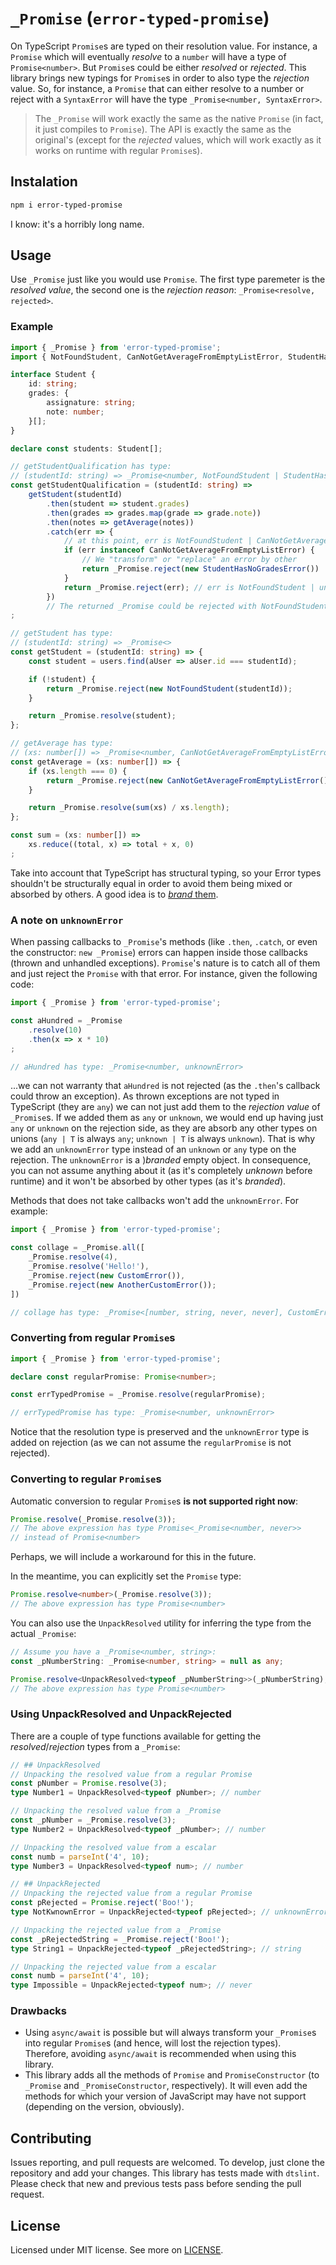 # `_Promise` (`error-typed-promise`)

On TypeScript `Promise`s are typed on their resolution value. For instance, a `Promise` which will eventually _resolve_ to a `number` will have a type of `Promise<number>`. But `Promise`s could be either _resolved_ or _rejected_. This library brings new typings for `Promise`s in order to also type the _rejection_ value. So, for instance, a `Promise` that can either resolve to a number or reject with a `SyntaxError` will have the type `_Promise<number, SyntaxError>`.

> The `_Promise` will work exactly the same as the native `Promise` (in fact, it just compiles to `Promise`). The API is exactly the same as the original's (except for the _rejected_ values, which will work exactly as it works on runtime with regular `Promise`s).

## Instalation

```sh
npm i error-typed-promise
```

I know: it's a horribly long name.

## Usage

Use `_Promise` just like you would use `Promise`. The first type paremeter is the _resolved value_, the second one is the _rejection reason_: `_Promise<resolve, rejected>`.

### Example

```typescript
import { _Promise } from 'error-typed-promise';
import { NotFoundStudent, CanNotGetAverageFromEmptyListError, StudentHasNoGradesError } from './errors';

interface Student {
    id: string;
    grades: {
        assignature: string;
        note: number;
    }[];
}

declare const students: Student[];

// getStudentQualification has type:
// (studentId: string) => _Promise<number, NotFoundStudent | StudentHasNoGradesError | unknownError>
const getStudentQualification = (studentId: string) =>
    getStudent(studentId)
        .then(student => student.grades)
        .then(grades => grades.map(grade => grade.note))
        .then(notes => getAverage(notes))
        .catch(err => {
            // at this point, err is NotFoundStudent | CanNotGetAverageFromEmptyListError | unknownError
            if (err instanceof CanNotGetAverageFromEmptyListError) {
                // We "transform" or "replace" an error by other
                return _Promise.reject(new StudentHasNoGradesError())
            }
            return _Promise.reject(err); // err is NotFoundStudent | unknownError
        })
        // The returned _Promise could be rejected with NotFoundStudent | StudentHasNoGradesError | unknownError
;

// getStudent has type:
// (studentId: string) => _Promise<>
const getStudent = (studentId: string) => {
    const student = users.find(aUser => aUser.id === studentId);

    if (!student) {
        return _Promise.reject(new NotFoundStudent(studentId));
    }

    return _Promise.resolve(student);
};

// getAverage has type:
// (xs: number[]) => _Promise<number, CanNotGetAverageFromEmptyListError>
const getAverage = (xs: number[]) => {
    if (xs.length === 0) {
        return _Promise.reject(new CanNotGetAverageFromEmptyListError());
    }

    return _Promise.resolve(sum(xs) / xs.length);
};

const sum = (xs: number[]) =>
    xs.reduce((total, x) => total + x, 0)
;
```

Take into account that TypeScript has structural typing, so your Error types shouldn't be structurally equal in order to avoid them being mixed or absorbed by others. A good idea is to [_brand_ them](https://basarat.gitbook.io/typescript/main-1/nominaltyping).

### A note on `unknownError`

When passing callbacks to `_Promise`'s methods (like `.then`, `.catch`, or even the constructor: `new _Promise`) errors can happen inside those callbacks (thrown and unhandled exceptions). `Promise`'s nature is to catch all of them and just reject the `Promise` with that error. For instance, given the following code:

```typescript
import { _Promise } from 'error-typed-promise';

const aHundred = _Promise
    .resolve(10)
    .then(x => x * 10)
;

// aHundred has type: _Promise<number, unknownError>
```

...we can not warranty that `aHundred` is not rejected (as the `.then`'s callback could throw an exception). As thrown exceptions are not typed in TypeScript (they are `any`) we can not just add them to the _rejection value_ of `_Promise`s. If we added them as `any` or `unknown`, we would end up having just `any` or `unknown` on the rejection side, as they are absorb any other types on unions (`any | T` is always `any`; `unknown | T` is always `unknown`). That is why we add an `unknownError` type instead of an `unknown` or `any` type on the rejection. The `unknownError` is a )_branded_ empty object. In consequence, you can not assume anything about it (as it's completely _unknown_ before runtime) and it won't be absorbed by other types (as it's _branded_).

Methods that does not take callbacks won't add the `unknownError`. For example:

```typescript
import { _Promise } from 'error-typed-promise';

const collage = _Promise.all([
    _Promise.resolve(4),
    _Promise.resolve('Hello!'),
    _Promise.reject(new CustomError()),
    _Promise.reject(new AnotherCustomError());
])

// collage has type: _Promise<[number, string, never, never], CustomError | AnotherCustomError>
```

### Converting from regular `Promise`s

```typescript
import { _Promise } from 'error-typed-promise';

declare const regularPromise: Promise<number>;

const errTypedPromise = _Promise.resolve(regularPromise);

// errTypedPromise has type: _Promise<number, unknownError>
```

Notice that the resolution type is preserved and the `unknownError` type is added on rejection (as we can not assume the `regularPromise` is not rejected).

### Converting to regular `Promise`s

Automatic conversion to regular `Promise`s **is not supported right now**:

```typescript
Promise.resolve(_Promise.resolve(3));
// The above expression has type Promise<_Promise<number, never>>
// instead of Promise<number>
```

Perhaps, we will include a workaround for this in the future.

In the meantime, you can explicitly set the `Promise` type:

```typescript
Promise.resolve<number>(_Promise.resolve(3));
// The above expression has type Promise<number>
```

You can also use the `UnpackResolved` utility for inferring the type from the actual `_Promise`:

```typescript
// Assume you have a _Promise<number, string>:
const _pNumberString: _Promise<number, string> = null as any;

Promise.resolve<UnpackResolved<typeof _pNumberString>>(_pNumberString);
// The above expression has type Promise<number>
```

### Using UnpackResolved and UnpackRejected

There are a couple of type functions available for getting the _resolved_/_rejection_ types from a `_Promise`:

```typescript
// ## UnpackResolved
// Unpacking the resolved value from a regular Promise
const pNumber = Promise.resolve(3);
type Number1 = UnpackResolved<typeof pNumber>; // number

// Unpacking the resolved value from a _Promise
const _pNumber = _Promise.resolve(3);
type Number2 = UnpackResolved<typeof _pNumber>; // number

// Unpacking the resolved value from a escalar
const numb = parseInt('4', 10);
type Number3 = UnpackResolved<typeof num>; // number

// ## UnpackRejected
// Unpacking the rejected value from a regular Promise
const pRejected = Promise.reject('Boo!');
type NotKwnownError = UnpackRejected<typeof pRejected>; // unknownError

// Unpacking the rejected value from a _Promise
const _pRejectedString = _Promise.reject('Boo!');
type String1 = UnpackRejected<typeof _pRejectedString>; // string

// Unpacking the rejected value from a escalar
const numb = parseInt('4', 10);
type Impossible = UnpackRejected<typeof num>; // never
```

### Drawbacks

- Using `async/await` is possible but will always transform your `_Promise`s into regular `Promise`s (and hence, will lost the rejection types). Therefore, avoiding `async/await` is recommended when using this library.
- This library adds all the methods of `Promise` and `PromiseConstructor` (to `_Promise` and `_PromiseConstructor`, respectively). It will even add the methods for which your version of JavaScript may have not support (depending on the version, obviously).

## Contributing

Issues reporting, and pull requests are welcomed. To develop, just clone the repository and add your changes. This library has tests made with `dtslint`. Please check that new and previous tests pass before sending the pull request.

## License

Licensed under MIT license. See more on [LICENSE](./LICENSE).

